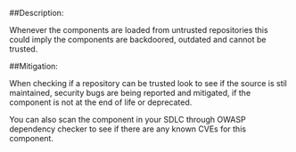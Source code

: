 ##Description:

Whenever the components are loaded from untrusted repositories this could imply the 
components are backdoored, outdated and cannot be trusted.

##Mitigation:

When checking if a repository can be trusted look to see if the source is stil maintained, 
security bugs are being reported and mitigated, if the component is not at the end of life or deprecated.

You can also scan the component in your SDLC through OWASP dependency checker to see if there are any
known CVEs for this component.
